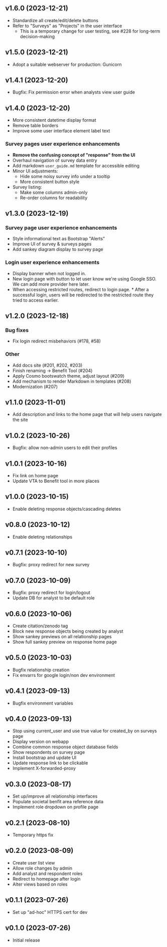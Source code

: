 ## v1.6.0 (2023-12-21)

* Standardize all create/edit/delete buttons
* Refer to "Surveys" as "Projects" in the user interface
    * This is a temporary change for user testing, see #228 for long-term
      decision-making


## v1.5.0 (2023-12-21)

* Adopt a suitable webserver for production: Gunicorn


## v1.4.1 (2023-12-20)

* Bugfix: Fix permission error when analysts view user guide


## v1.4.0 (2023-12-20)

* More consistent datetime display format
* Remove table borders
* Improve some user interface element label text


### Survey pages user experience enhancements

* **Remove the confusing concept of "response" from the UI**
* Overhaul navigation of survey data entry
* Add markdown `user_guide.md` template for accessible editing
* Minor UI adjustments:
    * Hide some noisy survey info under a tooltip
    * More consistent button style
* Survey listing:
    * Make some columns admin-only
    * Re-order columns for readability


## v1.3.0 (2023-12-19)

### Survey page user experience enhancements

* Style informational text as Bootstrap "Alerts"
* Improve UI of survey & surveys pages
* Add sankey diagram display to survey page


### Login user experience enhancements 

* Display banner when not logged in.
* New login page with button to let user know we're using Google SSO.
	We can add more provider here later.
* When accessing restricted routes, redirect to login page.
		* After a successful login, users will be redirected to the restricted
			route they tried to access earlier.


## v1.2.0 (2023-12-18)

### Bug fixes

* Fix login redirect misbehaviors (#178, #58)


### Other

* Add docs site (#201, #202, #203)
* Finish renaming -> Benefit Tool (#204)
* Apply Cosmo bootswatch theme, adjust layout (#209)
* Add mechanism to render Markdown in templates (#208)
* Modernization (#207)


## v1.1.0 (2023-11-01)

* Add description and links to the home page that will help users navigate the site


## v1.0.2 (2023-10-26)

* Bugfix: allow non-admin users to edit their profiles


## v1.0.1 (2023-10-16)

* Fix link on home page
* Update VTA to Benefit tool in more places


## v1.0.0 (2023-10-15)

* Enable deleting response objects/cascading deletes


## v0.8.0 (2023-10-12)

* Enable deleting relationships


## v0.7.1 (2023-10-10)

* Bugfix: proxy redirect for new survey


## v0.7.0 (2023-10-09)

* Bugfix: proxy redirect for login/logout
* Update DB for analyst to be default role


## v0.6.0 (2023-10-06)

* Create citation/zenodo tag
* Block new response objects being created by analyst
* Show sankey previews on all relationship pages
* Show full sankey preview on response home page


## v0.5.0 (2023-10-03)

* Bugfix relationship creation
* Fix envarrs for google login/non dev environment


## v0.4.1 (2023-09-13)

* Bugfix environment variables


## v0.4.0 (2023-09-13)

* Stop using current_user and use true value for created_by on surveys page 
* Display version on webapp
* Combine common response object database fields 
* Show respondents on survey page 
* Install bootstrap and update UI
* Update response link to be clickable 
* Implement X-forwarded-proxy 


## v0.3.0 (2023-08-17)

* Set up/improve all relationship interfaces
* Populate societal benfit area reference data
* Implement role dropdown on profile page

## v0.2.1 (2023-08-10)

* Temporary https fix


## v0.2.0 (2023-08-09)

* Create user list view
* Allow role changes by admin
* Add analyst and respondent roles 
* Redirect to homepage after login
* Alter views based on roles


## v0.1.1 (2023-07-26)

* Set up "ad-hoc" HTTPS cert for dev


## v0.1.0 (2023-07-26)

* Initial release
